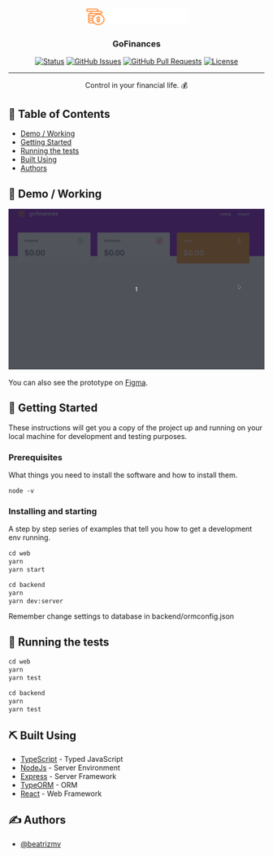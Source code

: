 <p align="center">
  <a href="" rel="noopener">
    <img width=200px src="./.github/logo.png" alt="Project logo">
  </a>
</p>

<h3 align="center">GoFinances</h3>

<div align="center">

[![Status](https://img.shields.io/badge/status-active-success.svg)]()
[![GitHub Issues](https://img.shields.io/github/issues/beatrizmf/gofinances.svg)](https://github.com/beatrizmf/gofinances/issues)
[![GitHub Pull Requests](https://img.shields.io/github/issues-pr/beatrizf13/gofinances.svg)](https://github.com/beatrizf13/gofinances/pulls)
[![License](https://img.shields.io/badge/license-MIT-blue.svg)](/LICENSE)

</div>

---

<p align="center"> Control in your financial life. 💰
    <br> 
</p>

## 📝 Table of Contents

- [Demo / Working](#demo)
- [Getting Started](#getting_started)
- [Running the tests](#tests)
- [Built Using](#built_using)
- [Authors](#authors)

## 🎥 Demo / Working <a name = "demo"></a>

![Working](./.github/demo.gif)

You can also see the prototype on <a  rel="noopener" target="_blank" href="https://www.figma.com/file/lUzRjrTcDpjCztiPY6cTcr/GoFinances">Figma</a>.

## 🏁 Getting Started <a name = "getting_started"></a>

These instructions will get you a copy of the project up and running on your local machine for development and testing purposes.

### Prerequisites

What things you need to install the software and how to install them.

```
node -v
```

### Installing and starting

A step by step series of examples that tell you how to get a development env running.

```
cd web
yarn
yarn start
```

```
cd backend
yarn
yarn dev:server
```

Remember change settings to database in backend/ormconfig.json

## 🔧 Running the tests <a name = "tests"></a>

```
cd web
yarn
yarn test
```

```
cd backend
yarn
yarn test
```

## ⛏️ Built Using <a name = "built_using"></a>

- [TypeScript](https://www.typescriptlang.org/) - Typed JavaScript
- [NodeJs](https://nodejs.org/) - Server Environment
- [Express](https://expressjs.com/) - Server Framework
- [TypeORM](http://typeorm.io/) - ORM
- [React](https://reactjs.org/) - Web Framework

## ✍️ Authors <a name = "authors"></a>

- [@beatrizmv](https://github.com/beatrizmf) 
